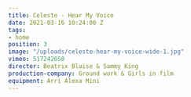 ```yaml
---
title: Celeste - Hear My Voice
date: 2021-03-16 10:24:00 Z
tags:
- home
position: 3
image: "/uploads/celeste-hear-my-voice-wide-1.jpg"
vimeo: 517242650
director: Beatrix Blaise & Sammy King
production-company: Ground work & Girls in film
equipment: Arri Alexa Mini
---
```


